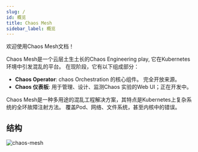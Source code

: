 ```yaml
---
slug: /
id: 概览
title: Chaos Mesh
sidebar_label: 概览
---
```


欢迎使用Chaos Mesh文档！

Chaos Mesh是一个云层土生土长的Chaos Engineering play, 它在Kubernetes环境中引发混乱的平台。 在现阶段，它有以下组成部分：

- **Chaos Operator**: chaos Orchestration 的核心组件。 完全开放来源。
- **Chaos 仪表板**: 用于管理、设计、监测Chaos 实验的Web UI；正在开发中。

Chaos Mesh是一种多用途的混乱工程解决方案，其特点是Kubernetes上复杂系统的全环故障注射方法。 覆盖Pod、网络、文件系统，甚至内核中的错误。

## 结构

![chaos-mesh](/img/chaos-mesh.svg)
